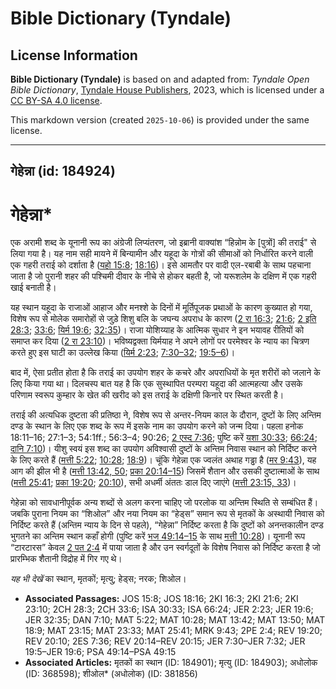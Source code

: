 # Bible Dictionary (Tyndale)

## License Information

**Bible Dictionary (Tyndale)** is based on and adapted from: _Tyndale Open Bible Dictionary_, [Tyndale House Publishers](https://tyndaleopenresources.com/), 2023, which is licensed under a [CC BY-SA 4.0 license](https://creativecommons.org/licenses/by-sa/4.0/legalcode.en).

This markdown version (created `2025-10-06`) is provided under the same license.



--------------------------------

## गेहेन्ना (id: 184924)

गेहेन्ना\*
==========

एक अरामी शब्द के यूनानी रूप का अंग्रेजी लिप्यंतरण, जो इब्रानी वाक्यांश “हिन्नोम के \[पुत्रों] की तराई" से लिया गया है। यह नाम सही मायने में बिन्यामीन और यहूदा के गोत्रों की सीमाओं को निर्धारित करने वाली एक गहरी तराई को दर्शाता है ([यहो 15:8](https://ref.ly/Josh15:8); [18:16](https://ref.ly/Josh18:16))। इसे आमतौर पर वादी एल\-रबाबी के साथ पहचाना जाता है जो पुरानी शहर की पश्चिमी दीवार के नीचे से होकर बहती है, जो यरूशलेम के दक्षिण में एक गहरी खाई बनाती है।

यह स्थान यहूदा के राजाओं आहाज और मनश्शे के दिनों में मूर्तिपूजक प्रथाओं के कारण कुख्यात हो गया, विशेष रूप से मोलेक समारोहों से जुड़े शिशु बलि के जघन्य अपराध के कारण ([2 रा 16:3](https://ref.ly/2Kgs16:3); [21:6](https://ref.ly/2Kgs21:6); [2 इति 28:3](https://ref.ly/2Chr28:3); [33:6](https://ref.ly/2Chr33:6); [यिर्म 19:6](https://ref.ly/Jer19:6); [32:35](https://ref.ly/Jer32:35))। राजा योशिय्याह के आत्मिक सुधार ने इन भयावह रीतियों को समाप्त कर दिया ([2 रा 23:10](https://ref.ly/2Kgs23:10))। भविष्यद्वक्ता यिर्मयाह ने अपने लोगों पर परमेश्वर के न्याय का चित्रण करते हुए इस घाटी का उल्लेख किया ([यिर्म 2:23](https://ref.ly/Jer2:23); [7:30–32](https://ref.ly/Jer7:30-Jer7:32); [19:5–6](https://ref.ly/Jer19:5-Jer19:6))।

बाद में, ऐसा प्रतीत होता है कि तराई का उपयोग शहर के कचरे और अपराधियों के मृत शरीरों को जलाने के लिए किया गया था। दिलचस्प बात यह है कि एक सुस्थापित परम्परा यहूदा की आत्महत्या और उसके परिणाम स्वरूप कुम्हार के खेत की खरीद को इस तराई के दक्षिणी किनारे पर स्थित करती है।

तराई की अत्यधिक दुष्टता की प्रतिष्ठा ने, विशेष रूप से अन्तर\-नियम काल के दौरान, दुष्टों के लिए अन्तिम दण्ड के स्थान के लिए एक शब्द के रूप में इसके नाम का उपयोग करने को जन्म दिया। पहला हनोक 18:11–16; 27:1–3; 54:1ff.; 56:3–4; 90:26; [2 एस्द 7:36](https://ref.ly/2Esd7:36); पुष्टि करें [यशा 30:33](https://ref.ly/Isa30:33); [66:24](https://ref.ly/Isa66:24); [दानि 7:10](https://ref.ly/Dan7:10))। यीशु स्वयं इस शब्द का उपयोग अविश्वासी दुष्टों के अन्तिम निवास स्थान को निर्दिष्ट करने के लिए करते हैं ([मत्ती 5:22](https://ref.ly/Matt5:22); [10:28](https://ref.ly/Matt10:28); [18:9](https://ref.ly/Matt18:9))। चूंकि गेहेन्ना एक ज्वलंत अथाह गड्ढा है ([मर 9:43](https://ref.ly/Mark9:43)), यह आग की झील भी है ([मत्ती 13:42, 50](https://ref.ly/Matt13:42,Matt13:50); [प्रका 20:14–15](https://ref.ly/Rev20:14-Rev20:15)) जिसमें शैतान और उसकी दुष्टात्माओं के साथ ([मत्ती 25:41](https://ref.ly/Matt25:41); [प्रका 19:20](https://ref.ly/Rev19:20); [20:10](https://ref.ly/Rev20:10)), सभी अधर्मी अंततः डाल दिए जाएंगे ([मत्ती 23:15, 33](https://ref.ly/Matt23:15,Matt23:33))। 

गेहेन्ना को सावधानीपूर्वक अन्य शब्दों से अलग करना चाहिए जो परलोक या अन्तिम स्थिति से सम्बंधित हैं। जबकि पुराना नियम का “शिओल” और नया नियम का “हेड्स” समान रूप से मृतकों के अस्थायी निवास को निर्दिष्ट करते हैं (अन्तिम न्याय के दिन से पहले), “गेहेन्ना” निर्दिष्ट करता है कि दुष्टों को अनन्तकालीन दण्ड भुगतने का अन्तिम स्थान कहाँ होगी (पुष्टि करें [भज 49:14–15](https://ref.ly/Ps49:14-Ps49:15) के साथ [मत्ती 10:28](https://ref.ly/Matt10:28))। यूनानी रूप “टारटारस” केवल [2 पत 2:4](https://ref.ly/2Pet2:4) में पाया जाता है और उन स्वर्गदूतों के विशेष निवास को निर्दिष्ट करता है जो प्रारम्भिक शैतानी विद्रोह में गिर गए थे।

*यह भी देखें*  का स्थान, मृतकों; मृत्यु; हेड्स; नरक; शिओल।

* **Associated Passages:** JOS 15:8; JOS 18:16; 2KI 16:3; 2KI 21:6; 2KI 23:10; 2CH 28:3; 2CH 33:6; ISA 30:33; ISA 66:24; JER 2:23; JER 19:6; JER 32:35; DAN 7:10; MAT 5:22; MAT 10:28; MAT 13:42; MAT 13:50; MAT 18:9; MAT 23:15; MAT 23:33; MAT 25:41; MRK 9:43; 2PE 2:4; REV 19:20; REV 20:10; 2ES 7:36; REV 20:14–REV 20:15; JER 7:30–JER 7:32; JER 19:5–JER 19:6; PSA 49:14–PSA 49:15
* **Associated Articles:** मृतकों का स्थान (ID: 184901); मृत्यु (ID: 184903); अधोलोक (ID: 368598); शीओल* (अधोलोक) (ID: 381856)

